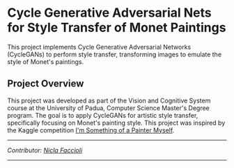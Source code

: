 # Cycle Generative Adversarial Nets for Style Transfer of Monet Paintings

This project implements Cycle Generative Adversarial Networks (CycleGANs) to perform style transfer, transforming images to emulate the style of Monet's paintings.

## Project Overview

This project was developed as part of the Vision and Cognitive System course at the University of Padua, Computer Science Master's Degree program. The goal is to apply CycleGANs for artistic style transfer, specifically focusing on Monet's painting style. This project was inspired by the Kaggle competition [I'm Something of a Painter Myself](https://www.kaggle.com/competitions/gan-getting-started).

---

*Contributor: [Nicla Faccioli](https://github.com/Nikura3)*

---
